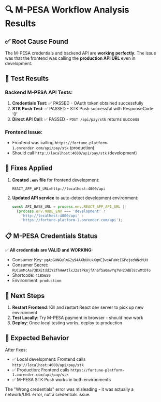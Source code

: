 # 🔍 M-PESA Workflow Analysis Results

## ✅ **Root Cause Found**

The M-PESA credentials and backend API are **working perfectly**. The issue was that the frontend was calling the **production API URL** even in development.

## 🧪 **Test Results**

### Backend M-PESA API Tests:
1. **Credentials Test**: ✅ PASSED - OAuth token obtained successfully
2. **STK Push Test**: ✅ PASSED - STK Push successful with ResponseCode: '0'
3. **Direct API Call**: ✅ PASSED - `POST /api/pay/stk` returns success

### Frontend Issue:
- Frontend was calling `https://fortune-platform-1.onrender.com/api/pay/stk` (production)
- Should call `http://localhost:4000/api/pay/stk` (development)

## 🔧 **Fixes Applied**

1. **Created `.env` file** for frontend development:
   ```
   REACT_APP_API_URL=http://localhost:4000/api
   ```

2. **Updated API service** to auto-detect development environment:
   ```typescript
   const API_BASE_URL = process.env.REACT_APP_API_URL || 
     (process.env.NODE_ENV === 'development' ? 
       'http://localhost:4000/api' : 
       'https://fortune-platform-1.onrender.com/api');
   ```

## 📋 **M-PESA Credentials Status**

✅ **All credentials are VALID and WORKING:**
- Consumer Key: `yqApGHNGuRmG2y94AXbUHukXqmEIwsAFaWcIGPejedWNcMUH`
- Consumer Secret: `RUCumMcAa73DXEtddIYZfhHAAtlxJ2stPkmjfAhSfSa0mvYq7VH2JdBl8cwMtDTo`
- Shortcode: `4185659`
- Environment: `production`

## 🎯 **Next Steps**

1. **Restart Frontend**: Kill and restart React dev server to pick up new environment
2. **Test Locally**: Try M-PESA payment in browser - should now work
3. **Deploy**: Once local testing works, deploy to production

## 📱 **Expected Behavior**

After fixes:
- ✅ Local development: Frontend calls `http://localhost:4000/api/pay/stk`
- ✅ Production: Frontend calls `https://fortune-platform-1.onrender.com/api/pay/stk`
- ✅ M-PESA STK Push works in both environments

The "Wrong credentials" error was misleading - it was actually a network/URL error, not a credentials issue.
